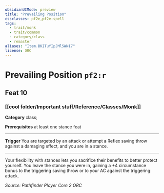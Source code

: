 ```yaml
---
obsidianUIMode: preview
title: "Prevailing Position"
cssclasses: pf2e,pf2e-spell
tags:
  - trait/monk
  - trait/common
  - category/class
  - remaster
aliases: "Item.BKITuYIpJMl5WNI7"
license: ORC
---
```

# Prevailing Position `pf2:r`
## Feat 10
### [[cool folder/Important stuff/Reference/Classes/Monk]]

**Category** class; 



**Prerequisites** at least one stance feat
* * *
**Trigger** You are targeted by an attack or attempt a Reflex saving throw against a damaging effect, and you are in a stance.

* * *

Your flexibility with stances lets you sacrifice their benefits to better protect yourself. You leave the stance you were in, gaining a +4 circumstance bonus to the triggering saving throw or to your AC against the triggering attack.

*Source: Pathfinder Player Core 2*
*ORC*